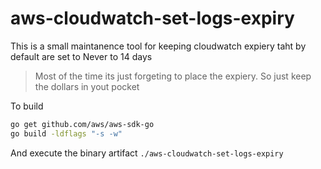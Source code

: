 # aws-cloudwatch-set-logs-expiry

This is a small maintanence tool for keeping cloudwatch expiery taht by default are set to Never to 14 days

>Most of the time its just forgeting to place the expiery.
>So just keep the dollars in yout pocket

To build

```bash
go get github.com/aws/aws-sdk-go
go build -ldflags "-s -w"
```

And execute the binary artifact `./aws-cloudwatch-set-logs-expiry`
